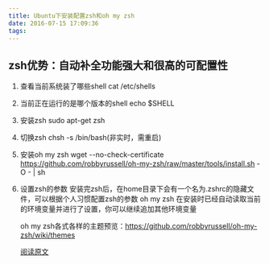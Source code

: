 ```yaml
---
title: Ubuntu下安装配置zsh和oh my zsh
date: 2016-07-15 17:09:36
tags:
---
```


zsh优势：自动补全功能强大和很高的可配置性
------
1. 查看当前系统装了哪些shell
   cat /etc/shells
2. 当前正在运行的是哪个版本的shell
   echo $SHELL
3. 安装zsh
   sudo apt-get zsh
4. 切换zsh
   chsh -s /bin/bash(非实时，需重启)
5. 安装oh my zsh
   wget --no-check-certificate https://github.com/robbyrussell/oh-my-zsh/raw/master/tools/install.sh -O - | sh
6. 设置zsh的参数
   安装完zsh后，在home目录下会有一个名为.zshrc的隐藏文件，可以根据个人习惯配置zsh的参数
   oh my zsh 在安装时已经自动读取当前的环境变量并进行了设置，你可以继续追加其他环境变量

   oh my zsh各式各样的主题预览：https://github.com/robbyrussell/oh-my-zsh/wiki/themes

   [阅读原文](http://ckj375.github.io/2016/07/15/Ubuntu%E4%B8%8B%E5%AE%89%E8%A3%85%E9%85%8D%E7%BD%AEzsh%E5%92%8Coh-my-zsh/)
